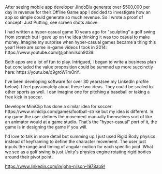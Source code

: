 <p>After seeing mobile app developer JindoBlu generate over $500,000 per day in revenue for their Offline Game app I decided to investigate how an app so simple could generate so much revenue. So I wrote a proof of concept: Just Putting, see screen shots above.</p>  

<p>I had written a hyper-casual game 10 years ago for "sculpting" a golf swing from scratch but I gave up on the idea thinking it was too casual to make money. Imagine my surprise when hyper-casual games became a thing this year! Here are some in-game videos I took in 2014: https://www.youtube.com/@johnnilson9039.</p>  

<p>Both apps are a lot of fun to play. Intrigued, I began to write a business plan but concluded the value proposition could be summed up more succinctly here: https://youtu.be/q9groW1mOnY.</p>  

<p>I've been developing software for over 30 years(see my LinkedIn profile below). I feel passionately about these two ideas. They could be scaled to other sports as well. I can imagine one for pitching a baseball or taking a free kick in soccer.</p>  

<p>Developer MiniClip has done a similar idea for soccer: https://www.miniclip.com/games/football-strike but my idea is different. In my game the user defines the movement manually themselves sort of like an animator would at a game studio. That's the "hyper-casual" port of it, the game is in designing the game if you will.</p>  

<p>I'd love to talk in more detail but summing up I just used Rigid Body physics instead of keyframing to define the character movement. The user just inputs the range and timing of angular motion for each specific joint. What we see as a golf swing is just Unity's physics engine rotating rigid bodies around their pivot point.</p>  


https://www.linkedin.com/in/john-nilson-1978ab9/
 
